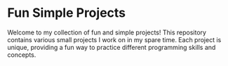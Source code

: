 # Fun Simple Projects

Welcome to my collection of fun and simple projects! This repository contains various small projects I work on in my spare time. Each project is unique, providing a fun way to practice different programming skills and concepts.
